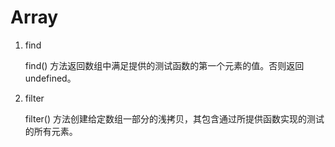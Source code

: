 # Array

1. find

    find() 方法返回数组中满足提供的测试函数的第一个元素的值。否则返回 undefined。

2. filter

    filter() 方法创建给定数组一部分的浅拷贝，其包含通过所提供函数实现的测试的所有元素。
